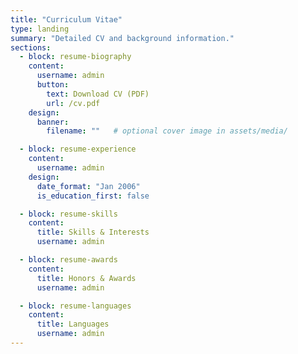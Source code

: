 ```yaml
---
title: "Curriculum Vitae"
type: landing
summary: "Detailed CV and background information."
sections:
  - block: resume-biography
    content:
      username: admin
      button:
        text: Download CV (PDF)
        url: /cv.pdf
    design:
      banner:
        filename: ""   # optional cover image in assets/media/

  - block: resume-experience
    content:
      username: admin
    design:
      date_format: "Jan 2006"
      is_education_first: false

  - block: resume-skills
    content:
      title: Skills & Interests
      username: admin

  - block: resume-awards
    content:
      title: Honors & Awards
      username: admin

  - block: resume-languages
    content:
      title: Languages
      username: admin
---
```

